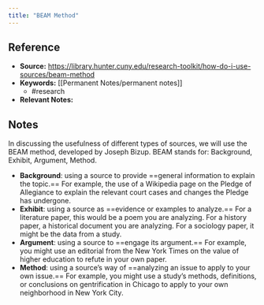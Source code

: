 ```yaml
---
title: "BEAM Method"
---
```

## Reference
- **Source:** https://library.hunter.cuny.edu/research-toolkit/how-do-i-use-sources/beam-method
- **Keywords:** [[Permanent Notes/permanent notes]]
	- #research 
- **Relevant Notes:** 

## Notes
In discussing the usefulness of different types of sources, we will use the BEAM method, developed by Joseph Bizup. BEAM stands for: Background, Exhibit, Argument, Method.
-   **Background**: using a source to provide ==general information to explain the topic.== For example, the use of a Wikipedia page on the Pledge of Allegiance to explain the relevant court cases and changes the Pledge has undergone.
-   **Exhibit**: using a source as ==evidence or examples to analyze.== For a literature paper, this would be a poem you are analyzing. For a history paper, a historical document you are analyzing. For a sociology paper, it might be the data from a study.
-   **Argument**: using a source to ==engage its argument.== For example, you might use an editorial from the New York Times on the value of higher education to refute in your own paper.
-   **Method**: using a source’s way of ==analyzing an issue to apply to your own issue.== For example, you might use a study’s methods, definitions, or conclusions on gentrification in Chicago to apply to your own neighborhood in New York City.